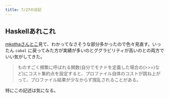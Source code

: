 ```yaml
---
title: 7/27の日記
---
```


## Haskellあれこれ

[mkothaさんとこ](http://www.kotha.net/hperf/)見て、わかってなさそうな部分多かったので色々見直す。いったん `cabal` に戻ってみた方が実績が多いのとググラビリティが高いのとの両方でいい気がしてきた。

> ものすごく頻繁に呼ばれる関数(自分でモナドを定義した場合の(>>=)など)にコスト集約点を設定すると、プロファイル自体のコストが跳ね上がって、プロファイル結果が少なからず撹乱されることがある。

特にこの記述は気になる。
